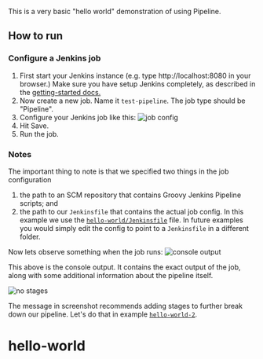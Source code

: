 This is a very basic "hello world" demonstration of using Pipeline. 

## How to run

### Configure a Jenkins job

1. First start your Jenkins instance (e.g. type http://localhost:8080 in your browser.)
  Make sure you have setup Jenkins completely, as described in the [getting-started docs.](https://jenkins.io/download/)
1. Now create a new job. Name it `test-pipeline`. The job type should be "Pipeline".
1. Configure your Jenkins job like this:
![job config](https://raw.githubusercontent.com/savishy/jenkins-examples/master/img/helloworld.png)
1. Hit Save.
2. Run the job.

### Notes

The important thing to note is that we specified two things in the job configuration
1. the path to an SCM repository that contains Groovy Jenkins Pipeline scripts; and 
2. the path to our `Jenkinsfile` that contains the actual job config.
    In this example we use the [`hello-world/Jenkinsfile`](Jenkinsfile) file. In future examples you would simply edit the config to point to a `Jenkinsfile` in a different folder.

Now lets observe something when the job runs:
![console output](https://github.com/savishy/jenkins-examples/raw/master/img/helloworld3.png)

This above is the console output. It contains the exact output of the job, along with some additional information about the pipeline itself.

![no stages](https://github.com/savishy/jenkins-examples/raw/master/img/helloworld2.png)

The message in screenshot recommends adding stages to further break down our pipeline. Let's do that in example [`hello-world-2`](../hello-world-2/README.md).
# hello-world
